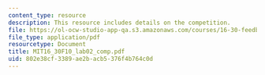 ```yaml
---
content_type: resource
description: This resource includes details on the competition.
file: https://ol-ocw-studio-app-qa.s3.amazonaws.com/courses/16-30-feedback-control-systems-fall-2010/802e38cf3389ae2bacb5376f4b764c0d_MIT16_30F10_lab02_comp.pdf
file_type: application/pdf
resourcetype: Document
title: MIT16_30F10_lab02_comp.pdf
uid: 802e38cf-3389-ae2b-acb5-376f4b764c0d
---
```

